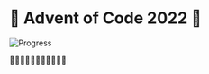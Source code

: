# 🎄 Advent of Code 2022  🎄

![Progress](https://progress-bar.dev/6/?scale=50&title=stars&width=200&color=ffd700&suffix=⭐)

🎅🎅🎅🎅🎅🎅🎅🎅🎅🎅🎅
